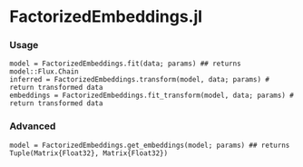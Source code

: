 # FactorizedEmbeddings.jl

### Usage
```
model = FactorizedEmbeddings.fit(data; params) ## returns model::Flux.Chain
inferred = FactorizedEmbeddings.transform(model, data; params) # return transformed data
embeddings = FactorizedEmbeddings.fit_transform(model, data; params) # return transformed data
```

### Advanced 
```
model = FactorizedEmbeddings.get_embeddings(model; params) ## returns Tuple(Matrix{Float32}, Matrix{Float32}) 
```



